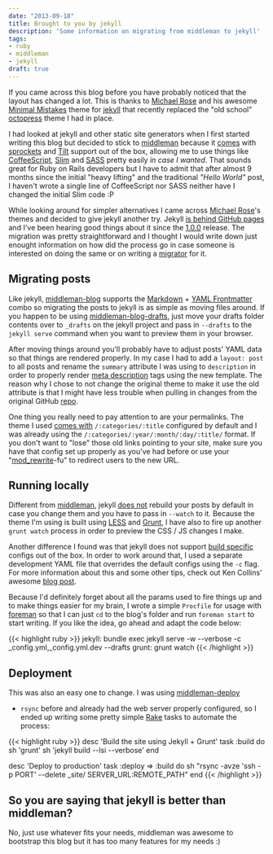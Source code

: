 ```yaml
---
date: "2013-09-18"
title: Brought to you by jekyll
description: 'Some information on migrating from middleman to jekyll'
tags:
- ruby
- middleman
- jekyll
draft: true
---
```


If you came across this blog before you have probably noticed that the layout has
changed a lot. This is thanks to [Michael Rose](http://mademistakes.com/about.html)
and his awesome <a href="http://mademistakes.com/">Minimal Mistakes</a>
theme for [jekyll](http://jekyllrb.com/) that recently replaced the "old school"
[octopress](http://octopress.org/) theme I had in place.

I had looked at jekyll and other static site generators when I first started writing
this blog but decided to stick to [middleman](http://middlemanapp.com/)
because it [comes](http://middlemanapp.com/asset-pipeline/) with [sprockets](https://github.com/sstephenson/sprockets)
and [Tilt](https://github.com/rtomayko/tilt) support out of the box,
allowing me to use things like [CoffeeScript](http://coffeescript.org/), [Slim](http://slim-lang.com/)
and [SASS](http://sass-lang.com/) pretty easily _in case I wanted_. That sounds
great for Ruby on Rails developers but I have to admit that after almost 9 months
since the initial "heavy lifting" and the traditional _"Hello World"_ post, I
haven't wrote a single line of CoffeeScript nor SASS neither have I changed the
initial Slim code :P

While looking around for simpler alternatives I came across [Michael Rose](http://mademistakes.com/about.html)'s
themes and decided to give jekyll another try. Jekyll [is behind GitHub pages](http://pages.github.com/) and I've been hearing
good things about it since the [1.0.0](http://jekyllrb.com/news/2013/05/05/jekyll-1-0-0-released/)
release. The migration was pretty straightforward and I thought I would write
down just enought information on how did the process go in case someone is
interested on doing the same or on writing a [migrator](http://jekyllrb.com/docs/migrations/)
for it.


## Migrating posts

Like jekyll, [middleman-blog](https://github.com/middleman/middleman-blog) supports
the [Markdown](http://daringfireball.net/projects/markdown/) + [YAML Frontmatter](http://jekyllrb.com/docs/frontmatter/)
combo so migrating the posts to jekyll is as simple as moving files around. If you
happen to be using [middleman-blog-drafts](https://github.com/fgrehm/middleman-blog-drafts),
just move your drafts folder contents over to `_drafts` on the jekyll project and pass
in `--drafts` to the `jekyll serve` command when you want to preview them in your
browser.

After moving things around you'll probably have to adjust posts' YAML data so that
things are rendered properly. In my case I had to add a `layout: post` to all posts
and rename the `summary` attribute I was using to `description` in order to properly
render [meta description](http://en.wikipedia.org/wiki/Meta_element#The_description_attribute)
tags using the new template. The reason why I chose to not change the original theme
to make it use the old attribute is that I might have less trouble when pulling in
changes from the original GitHub [repo](https://github.com/mmistakes/minimal-mistakes/).

One thing you really need to pay attention to are your permalinks. The theme I used
[comes with](https://github.com/mmistakes/minimal-mistakes/blob/master/_config.yml#L50)
`/:categories/:title` configured by default and I was already using the `/:categories/:year/:month/:day/:title/`
format. If you don't want to "lose" those old links pointing to your site, make sure
you have that config set up properly as you've had before or use your "[mod_rewrite](http://httpd.apache.org/docs/current/mod/mod_rewrite.html)-fu"
to redirect users to the new URL.


## Running locally

Different from [middleman](http://middlemanapp.com/getting-started/#toc_9), jekyll
[does not](http://jekyllrb.com/docs/configuration/#build_command_options) rebuild
your posts by default in case you change them and you have to pass in `--watch`
to it. Because the theme I'm using is built using [LESS](http://lesscss.org/)
and [Grunt](http://gruntjs.com/), I have also to fire up another `grunt watch`
process in order to preview the CSS / JS changes I make.

Another difference I found was that jekyll does not support [build specific](https://github.com/middleman/middleman/blob/a3e030e8468fb96c2f7a2f83fc80d9059a002314/middleman-core/lib/middleman-core/templates/shared/config.tt#L69-L85)
configs out of the box. In order to work around that, I used a separate development
YAML file that overrides the default configs using the `-c` flag. For more
information about this and some other tips, check out Ken Collins' awesome
[blog post](http://metaskills.net/2013/09/02/jekyll-tips-and-tricks/#toc_1).

Because I'd definitely forget about all the params used to fire things up and to
make things easier for my brain, I wrote a simple `Procfile` for usage with [foreman](https://github.com/ddollar/foreman)
so that I can just `cd` to the blog's folder and run `foreman start` to start
writing. If you like the idea, go ahead and adapt the code below:

{{< highlight ruby >}}
jekyll: bundle exec jekyll serve -w --verbose -c _config.yml,_config.yml.dev --drafts
grunt: grunt watch
{{< /highlight >}}


## Deployment

This was also an easy one to change. I was using [middleman-deploy](https://github.com/tvaughan/middleman-deploy)
+ `rsync` before and already had the web server properly configured, so I ended
up writing some pretty simple [Rake](http://rake.rubyforge.org/) tasks to automate
the process:

{{< highlight ruby >}}
desc 'Build the site using Jekyll + Grunt'
task :build do
  sh 'grunt'
  sh 'jekyll build --lsi --verbose'
end

desc 'Deploy to production'
task :deploy => :build do
  sh "rsync -avze 'ssh -p PORT' --delete _site/ SERVER_URL:REMOTE_PATH"
end
{{< /highlight >}}


## So you are saying that jekyll is better than middleman?

No, just use whatever fits your needs, middleman was awesome to bootstrap this
blog but it has too many features for my needs :)
